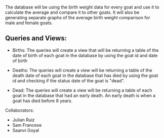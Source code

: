 The database will be using the birth weight data for every goat and use it to calculate the average and compare it to other goats. 
It will also be generating separate graphs of the average birth weight comparison for male and female goats. 

Queries and Views:
-
- Births: The queries will create a view that will be returning a table of the date of birth of each goat in the database by using the goat id and date of birth

- Deaths: The queries will create a view will be returning a table of the death date of each goat in the database that has died by using the goat id and checking if the status date of the goat is "dead".

- Dead: The queries will create a view will be returning a table of each goat in the database that had an early death. An early death is when a goat has died before 8 years.


Collaborators: 
- Julian Ruiz
- Sam Francese
- Saanvi Goyal 
